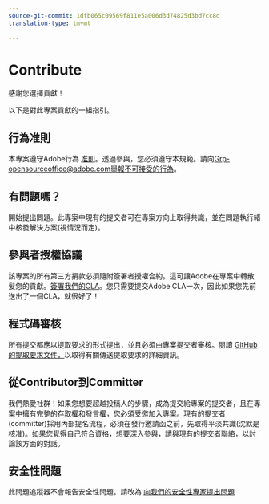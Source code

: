 ```yaml
---
source-git-commit: 1dfb065c09569f811e5a006d3d74825d3bd7cc8d
translation-type: tm+mt

---
```

# Contribute

感謝您選擇貢獻！

以下是對此專案貢獻的一組指引。

## 行為准則

本專案遵守Adobe行為 [准則](code-of-conduct.md)。透過參與，您必須遵守本規範。請向[Grp-opensourceoffice@adobe.com舉報不可接受的行為](mailto:Grp-opensourceoffice@adobe.com)。

## 有問題嗎？

開始提出問題。此專案中現有的提交者可在專案方向上取得共識，並在問題執行緒中核發解決方案(視情況而定)。

## 參與者授權協議

該專案的所有第三方捐款必須隨附簽署者授權合約。這可讓Adobe在專案中轉散髮您的貢獻。[簽署我們的CLA](http://opensource.adobe.com/cla.html)。您只需要提交Adobe
CLA一次，因此如果您先前送出了一個CLA，就很好了！

## 程式碼審核

所有提交都應以提取要求的形式提出，並且必須由專案提交者審核。閱讀 [GitHub的提取要求文件，](https://help.github.com/articles/about-pull-requests/)以取得有關傳送提取要求的詳細資訊。

<!--
Lastly, please follow the [pull request template](PULL_REQUEST_TEMPLATE.md) when
submitting a pull request!
-->

## 從Contributor到Committer

我們熱愛社群！如果您想要超越投稿人的步驟，成為提交給專案的提交者，且在專案中擁有完整的存取權和發言權，您必須受邀加入專案。現有的提交者(committer)採用內部提名流程，必須在發行邀請函之前，先取得平淡共識(沈默是核准)。如果您覺得自己符合資格，想要深入參與，請與現有的提交者聯絡，以討論該方面的對話。

## 安全性問題

此問題追蹤器不會報告安全性問題。請改為 [向我們的安全性專家提出問題](https://helpx.adobe.com/security/alertus.html)
